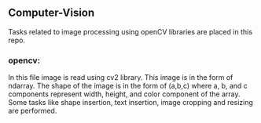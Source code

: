 ## Computer-Vision
Tasks related to image processing using openCV libraries are placed in this repo. 
### opencv:
In this file image is read using cv2 library. This image is in the form of ndarray. The shape of the image is in the form of (a,b,c) where a, b, and c components represent width, height, and color component of the array. 
Some tasks like shape insertion, text insertion, image cropping and resizing are performed. 
